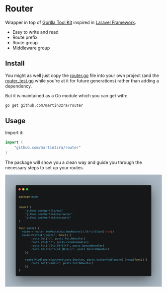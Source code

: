 # Router

Wrapper in top of [Gorilla Tool Kit](https://www.gorillatoolkit.org/) inspired in [Laravel Framework](https://laravel.com/docs/7.x/routing#basic-routing).

* Easy to write and read
* Route prefix
* Route group
* Middleware group

## Install

You might as well just copy the [router.go](https://github.com/martin3zra/router/blob/master/router.go) file into your own project (and the [router_test.go](https://github.com/martin3zra/router/blob/master/router_test.go) while you're at it for future generations) rather than adding a dependency.

But it is maintained as a Go module which you can get with:

```bash
go get github.com/martin3zra/router
```


## Usage
Import it:

```go
import (
	"github.com/martin3zra/router"
)
```
The package will show you a clean way and guide you through the necessary steps to set up your routes.

![router](screenshot.png?raw=true)